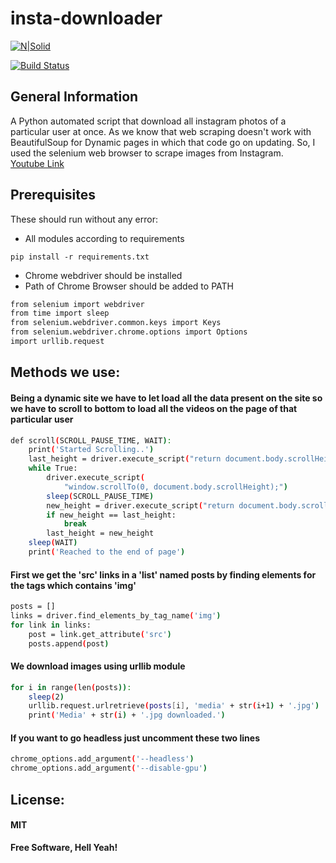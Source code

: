 # insta-downloader

[![N|Solid](https://vashukarn.github.io/top-logo.png)](https://vashukarn.github.io/)

[![Build Status](https://travis-ci.org/joemccann/dillinger.svg?branch=master)](https://github.com/vashukarn/insta-downloader)

## General Information

A Python automated script that download all instagram photos of a particular user at once. As we know that web scraping doesn't work with BeautifulSoup for Dynamic pages in which that code go on updating.
So, I used the selenium web browser to scrape images from Instagram.
<br>[Youtube Link](https://www.youtube.com/watch?v=odnGLaj5d1g)
## Prerequisites

These should run without any error: <br>

- All modules according to requirements <br>
```
pip install -r requirements.txt
```
- Chrome webdriver should be installed <br>
- Path of Chrome Browser should be added to PATH <br>

```sh
from selenium import webdriver
from time import sleep
from selenium.webdriver.common.keys import Keys
from selenium.webdriver.chrome.options import Options
import urllib.request
```

## Methods we use:

#### Being a dynamic site we have to let load all the data present on the site so we have to scroll to bottom to load all the videos on the page of that particular user

```sh
def scroll(SCROLL_PAUSE_TIME, WAIT):
    print('Started Scrolling..')
    last_height = driver.execute_script("return document.body.scrollHeight")
    while True:
        driver.execute_script(
            "window.scrollTo(0, document.body.scrollHeight);")
        sleep(SCROLL_PAUSE_TIME)
        new_height = driver.execute_script("return document.body.scrollHeight")
        if new_height == last_height:
            break
        last_height = new_height
    sleep(WAIT)
    print('Reached to the end of page')
```

#### First we get the 'src' links in a 'list' named posts by finding elements for the tags which contains 'img'

```sh
posts = []
links = driver.find_elements_by_tag_name('img')
for link in links:
    post = link.get_attribute('src')
    posts.append(post)
```

#### We download images using urllib module

```sh
for i in range(len(posts)):
    sleep(2)
    urllib.request.urlretrieve(posts[i], 'media' + str(i+1) + '.jpg')
    print('Media' + str(i) + '.jpg downloaded.')
```

#### If you want to go headless just uncomment these two lines

```sh
chrome_options.add_argument('--headless')
chrome_options.add_argument('--disable-gpu')
```

## License:

#### MIT

**Free Software, Hell Yeah!**
